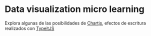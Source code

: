 # Data visualization micro learning

Explora algunas de las posibilidades de [Chartjs](https://www.chartjs.org/), efectos de escritura realizados con [TypeitJS](https://typeitjs.com/)
